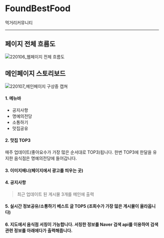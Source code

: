 # FoundBestFood
<p>먹거리커뮤니티</p>

___


## 페이지 전체 흐름도
![220106_웹페이지 전체 흐름도](https://user-images.githubusercontent.com/90335434/148332221-8cd7badb-e10e-4491-b3ab-de0dbda4b058.jpg)


## 메인페이지 스토리보드
![220107_메인페이지 구상중 캡쳐](https://user-images.githubusercontent.com/90335434/148513983-11f34fc4-a334-46ae-b32f-089c77338870.png)

#### 1. 메뉴바
  - 공지사항
  - 명예의전당
  - 소통하기
  - 맛집공유
#### 2. 맛집 TOP3
 매주 업데이트(좋아요수가 가장 많은 순서대로 TOP3)됩니다. 한번 TOP3에 한달을 유지한 음식점은 명예의전당에 들어갑니다.


#### 3. 이미지배너(페이지에서 광고를 띄우는 곳)


#### 4. 공지사항
> 최근 업데이트 된 게시물 3개를 메인에 출력


#### 5. 실시간 정보공유/소통하기 베스트 글 TOP5 (조회수가 가장 많은 게시물이 올라옵니다)


#### 6. 지도에서 음식점 서칭이 가능합니다. 서칭한 정보를 Naver 검색 api를 이용하여 검색 관련 정보를 아래에다가 출력해줍니다.
